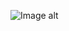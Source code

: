 ![Image alt](https://github.com/VladBoG007/My-images-in-sites-and-repositoryes/blob/main/images_prewies/img1_site25.jpg)
